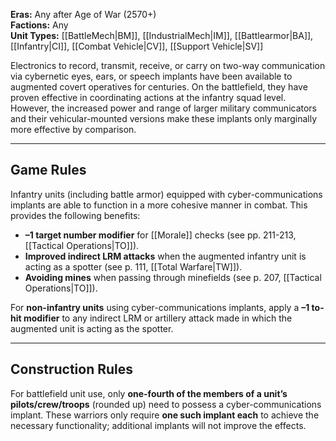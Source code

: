 
**Eras:** Any after Age of War (2570+)  
**Factions:** Any  
**Unit Types:** [[BattleMech|BM]], [[IndustrialMech|IM]], [[Battlearmor|BA]], [[Infantry|CI]], [[Combat Vehicle|CV]], [[Support Vehicle|SV]]  

Electronics to record, transmit, receive, or carry on two-way communication via cybernetic eyes, ears, or speech implants have been available to augmented covert operatives for centuries. On the battlefield, they have proven effective in coordinating actions at the infantry squad level. However, the increased power and range of larger military communicators and their vehicular-mounted versions make these implants only marginally more effective by comparison.

---
## Game Rules

Infantry units (including battle armor) equipped with cyber-communications implants are able to function in a more cohesive manner in combat. This provides the following benefits:

- **–1 target number modifier** for [[Morale]] checks (see pp. 211-213, [[Tactical Operations|TO]]).  
- **Improved indirect LRM attacks** when the augmented infantry unit is acting as a spotter (see p. 111, [[Total Warfare|TW]]).  
- **Avoiding mines** when passing through minefields (see p. 207, [[Tactical Operations|TO]]).  

For **non-infantry units** using cyber-communications implants, apply a **–1 to-hit modifier** to any indirect LRM or artillery attack made in which the augmented unit is acting as the spotter.

---
## Construction Rules

For battlefield unit use, only **one-fourth of the members of a unit’s pilots/crew/troops** (rounded up) need to possess a cyber-communications implant. These warriors only require **one such implant each** to achieve the necessary functionality; additional implants will not improve the effects.